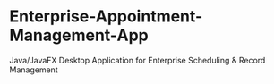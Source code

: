 # Enterprise-Appointment-Management-App
Java/JavaFX Desktop Application for Enterprise Scheduling &amp; Record Management
